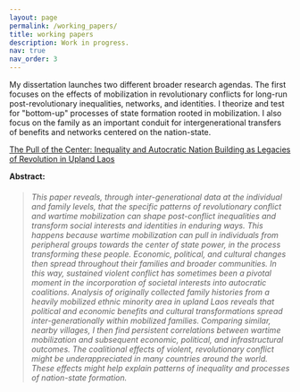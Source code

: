 ```yaml
---
layout: page
permalink: /working_papers/
title: working papers
description: Work in progress.
nav: true
nav_order: 3
---
```


My dissertation launches two different broader research agendas. The first focuses on the effects of mobilization in revolutionary conflicts for long-run post-revolutionary inequalities, networks, and identities. I theorize and test for "bottom-up" processes of state formation rooted in mobilization. I also focus on the family as an important conduit for intergenerational transfers of benefits and networks centered on the nation-state. 

[The Pull of the Center: Inequality and Autocratic Nation Building as Legacies of Revolution in Upland Laos](/assets/pdf/TPOC_final.pdf)

**Abstract:**

> ###### This paper reveals, through inter-generational data at the individual and family levels, that the specific patterns of revolutionary conflict and wartime mobilization can shape post-conflict inequalities and transform social interests and identities in enduring ways. This happens because wartime mobilization can pull in individuals from peripheral groups towards the center of state power, in the process transforming these people. Economic, political, and cultural changes then spread throughout their families and broader communities. In this way, sustained violent conflict has sometimes been a pivotal moment in the incorporation of societal interests into autocratic coalitions. Analysis of originally collected family histories from a heavily mobilized ethnic minority area in upland Laos reveals that political and economic benefits and cultural transformations spread inter-generationally within mobilized families. Comparing similar, nearby villages, I then find persistent correlations between wartime mobilization and subsequent economic, political, and infrastructural outcomes. The coalitional effects of violent, revolutionary conflict might be underappreciated in many countries around the world. These effects might help explain patterns of inequality and processes of nation-state formation.
>
> 
